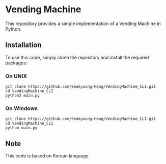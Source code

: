 # Vending Machine
This repository provides a simple implementation of a Vending Machine in Python. 

## Installation
To use this code, simply clone the repository and install the required packages:

  ### On UNIX
    git clone https://github.com/Seokyoung-Hong/VendingMachine_CLI.git
    cd VendingMachine_CLI
    python3 main.py

  ### On Windows
    git clone https://github.com/Seokyoung-Hong/VendingMachine_CLI.git
    cd VendingMachine_CLI
    python main.py


## Note

This code is based on Korean language.
